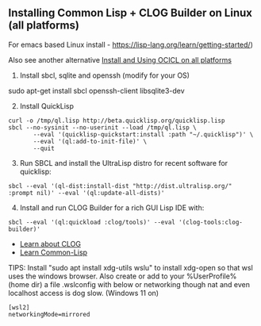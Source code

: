 ## Installing Common Lisp + CLOG Builder on Linux (all platforms)

For emacs based Linux install - https://lisp-lang.org/learn/getting-started/)

Also see another alternative [Install and Using OCICL on all platforms](OCICL.md)

1. Install sbcl, sqlite and openssh (modify for your OS)

sudo apt-get install sbcl openssh-client libsqlite3-dev

2. Install QuickLisp
```
curl -o /tmp/ql.lisp http://beta.quicklisp.org/quicklisp.lisp
sbcl --no-sysinit --no-userinit --load /tmp/ql.lisp \
       --eval '(quicklisp-quickstart:install :path "~/.quicklisp")' \
       --eval '(ql:add-to-init-file)' \
       --quit
```

3. Run SBCL and install the UltraLisp distro for recent software for quicklisp:

```
sbcl --eval '(ql-dist:install-dist "http://dist.ultralisp.org/" :prompt nil)' --eval '(ql:update-all-dists)'
```

4. Install and run CLOG Builder for a rich GUI Lisp IDE with:

```
sbcl --eval '(ql:quickload :clog/tools)' --eval '(clog-tools:clog-builder)'
```

-  [Learn about CLOG](README.md)
-  [Learn Common-Lisp](LEARN.md)

TIPS:
Install "sudo apt install xdg-utils wslu" to install xdg-open so that wsl
uses the windows browser. Also create or add to your %UserProfile% (home dir) a
file .wslconfig with below or networking though nat and even localhost access
is dog slow. (Windows 11 on)
```
[wsl2]
networkingMode=mirrored
```
